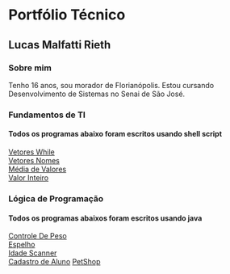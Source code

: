  # Portfólio Técnico 
## Lucas Malfatti Rieth 
### Sobre mim
Tenho 16 anos, sou morador de Florianópolis. Estou cursando Desenvolvimento de Sistemas no Senai de São José.
### Fundamentos de TI
#### Todos os programas abaixo foram escritos usando shell script
[Vetores While](FundamentosTI/exemplos/VetoresWhile.sh) <br>
[Vetores Nomes](FundamentosTI/exemplos/Vetores_nomes.sh) <br>
[Média de Valores](FundamentosTI/exemplos/médiadevalores.sh) <br>
[Valor Inteiro](FundamentosTI/exemplos/valorinteiro.sh) <br>


### Lógica de Programação
#### Todos os programas abaixos foram escritos usando java
[Controle De Peso](LógicaDeProgramação/controleDePeso.java) <br>
[Espelho](LógicaDeProgramação/espelho.java) <br>
[Idade Scanner](LógicaDeProgramação/idadeScanner.java) <br>
<a href="https://github.com/lucasmalfatti/portfolioTecnico2A/tree/main/L%C3%B3gicaDePrograma%C3%A7%C3%A3o/CadastraAluno">Cadastro de Aluno</a>
[PetShop](FundamentosTI/exemplos/PetShop) <br>

